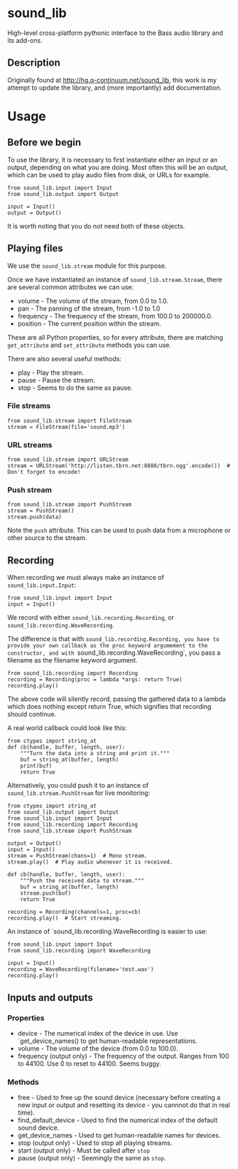 # sound_lib
High-level cross-platform pythonic interface to the Bass audio library and its add-ons.

## Description
Originally found at http://hg.q-continuum.net/sound_lib, this work is my attempt to update the library, and (more importantly) add documentation.

# Usage
## Before we begin
To use the library, it is necessary to first instantiate either an input or an output, depending on what you are doing. Most often this will be an output, which can be used to play audio files from disk, or URLs for example.

```
from sound_lib.input import Input
from sound_lib.output import Output

input = Input()
output = Output()
```

It is worth noting that you do not need both of these objects.

## Playing files
We use the `sound_lib.stream` module for this purpose.

Once we have instantiated an instance of `sound_lib.stream.Stream`, there are several common attributes we can use:

* volume - The volume of the stream, from 0.0 to 1.0.
* pan - The panning of the stream, from -1.0 to 1.0
* frequency - The frequency of the stream, from 100.0 to 200000.0.
* position - The current position within the stream.

These are all Python properties, so for every attribute, there are matching `get_attribute` and `set_attribute` methods you can use.

There are also several useful methods:

* play - Play the stream.
* pause - Pause the stream.
* stop - Seems to do the same as pause.

### File streams
```
from sound_lib.stream import FileStream
stream = FileStream(file='sound.mp3')
```

### URL streams
```
from sound_lib.stream import URLStream
stream = URLStream('http://listen.tbrn.net:8888/tbrn.ogg'.encode())  # Don't forget to encode!
```

### Push stream
```
from sound_lib.stream import PushStream
stream = PushStream()
stream.push(data)
```

Note the `push` attribute. This can be used to push data from a microphone or other source to the stream.

## Recording
When recording we must always make an instance of `sound_lib.input.Input`:

```
from sound_lib.input import Input
input = Input()
```

We record with either `sound_lib.recording.Recording`, or `sound_lib.recording.WaveRecording`.

The difference is that with `sound_lib.recording.Recording, you have to provide your own callback as the proc keyword argumement to the constructor, and with `sound_lib.recording.WaveRecording`, you pass a filename as the filename keyword argument.

```
from sound_lib.recording import Recording
recording = Recording(proc = lambda *args: return True)
recording.play()
```

The above code will silently record, passing the gathered data to a lambda which does nothing except return True, which signifies that recording should continue.

A real world callback could look like this:

```
from ctypes import string_at
def cb(handle, buffer, length, user):
    """Turn the data into a string and print it."""
    buf = string_at(buffer, length)
    print(buf)
    return True
```

Alternatively, you could push it to an instance of `sound_lib.stream.PushStream` for live monitoring:

```
from ctypes import string_at
from sound_lib.output import Output
from sound_lib.input import Input
from sound_lib.recording import Recording
from sound_lib.stream import PushStream

output = Output()
input = Input()
stream = PushStream(chans=1)  # Mono stream.
stream.play()  # Play audio whenever it is received.

def cb(handle, buffer, length, user):
    """Push the received data to stream."""
    buf = string_at(buffer, length)
    stream.push(buf)
    return True

recording = Recording(channels=1, proc=cb)
recording.play()  # Start streaming.
```

An instance of `sound_lib.recording.WaveRecording is easier to use:

```
from sound_lib.input import Input
from sound_lib.recording import WaveRecording

input = Input()
recording = WaveRecording(filename='test.wav')
recording.play()
```

## Inputs and outputs
### Properties
* device - The numerical index of the device in use. Use `get_device_names() to get human-readable representations.
* volume - The volume of the device (from 0.0 to 100.0).
* frequency (output only) - The frequency of the output. Ranges from 100 to 44100. Use 0 to reset to 44100. Seems buggy.

### Methods
* free - Used to free up the sound device (necessary before creating a new input or output and resetting its device - you cannnot do that in real time).
* find_default_device - Used to find the numerical index of the default sound device.
* get_device_names - Used to get human-readable names for devices.
* stop (output only) - Used to stop all playing streams.
* start (output only) - Must be called after `stop` 
* pause (output only) - Seemingly the same as `stop`.
